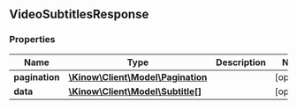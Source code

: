 ## VideoSubtitlesResponse

### Properties
Name | Type | Description | Notes
------------ | ------------- | ------------- | -------------
**pagination** | [**\Kinow\Client\Model\Pagination**](#Pagination) |  | [optional] 
**data** | [**\Kinow\Client\Model\Subtitle[]**](#Subtitle) |  | [optional] 


